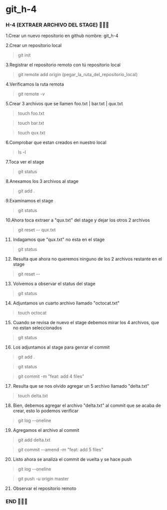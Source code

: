 # git_h-4
<h3>H-4 (EXTRAER ARCHIVO DEL STAGE) 👀👀👀</h3>

1.Crear un nuevo repositorio en github nombre: git_h-4

2.Crear un repositorio local

>git init

3.Registrar el repositorio remoto con tú repositorio local

>git remote add origin (pegar_la_ruta_del_repositorio_local)

4.Verificamos la ruta remota

>git remote -v

5.Crear 3 archivos que se llamen foo.txt | bar.txt | qux.txt
>touch foo.txt

>touch bar.txt

>touch qux.txt

6.Comprobar que estan creados en nuestro local

>ls -l

7.Toca ver el stage

>git status

8.Anexamos los 3 archivos al stage

>git add .

9.Examinamos el stage

>git status

10.Ahora toca extraer a "qux.txt" del stage y dejar los otros 2 archivos

>git reset -- qux.txt

11. Indagamos que "qux.txt" no esta en el stage

>git status

12. Resulta que ahora no queremos ninguno de los 2 archivos restante en el stage

>git reset --

13. Volvemos a observar el status del stage

>git status

14. Adjuntamos un cuarto archivo llamado "octocat.txt" 

>touch octocat

15. Cuando se revisa de nuevo el stage debemos mirar los 4 archivos, que no estan seleccionados

>git status

16. Los adjuntamos al stage para genrar el commit

>git add .

> git status

> git commit -m "feat: add 4 files"

17. Resulta que se nos olvido agregar un 5 archivo llamado "delta.txt"

>touch delta.txt

18. Bien, debemos agregar el archivo "delta.txt" al commit que se acaba de crear, esto lo podemos verificar 

>git log --oneline

19. Agregamos el archivo al commit
    
>git add delta.txt 

>git commit --amend -m "feat: add 5 files"


20. Listo ahora se analiza el commit de vuelta y se hace push 

>git log --oneline

>git push -u origin master  

21. Observar el repositorio remoto

 <H3>END
👏👏👏</H3>


